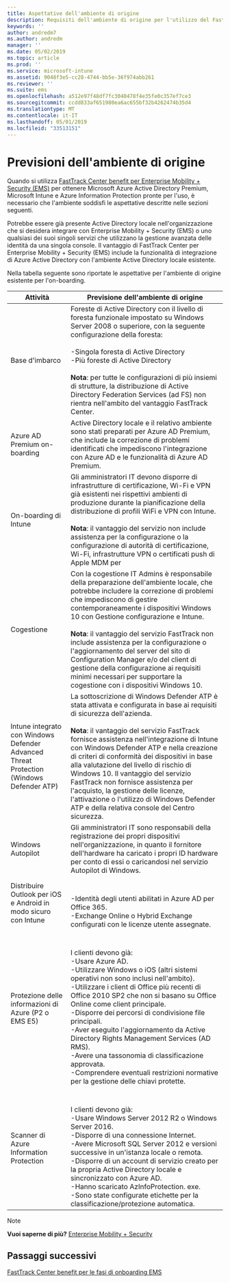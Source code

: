 ```yaml
---
title: Aspettative dell'ambiente di origine
description: Requisiti dell'ambiente di origine per l'utilizzo del FastTrack Center benefit per EMS
keywords: ''
author: andredm7
ms.author: andredm
manager: ''
ms.date: 05/02/2019
ms.topic: article
ms.prod: ''
ms.service: microsoft-intune
ms.assetid: 9048f3e5-cc28-4744-bb5e-36f974abb261
ms.reviewer: ''
ms.suite: ems
ms.openlocfilehash: a512e97f48df7fc3040478f4e35fe0c357ef7ce3
ms.sourcegitcommit: ccdd833af651980ea6ac655bf32b4262474b35d4
ms.translationtype: MT
ms.contentlocale: it-IT
ms.lasthandoff: 05/01/2019
ms.locfileid: "33513151"
---
```

# <a name="source-environment-expectations"></a>Previsioni dell'ambiente di origine

Quando si utilizza [FastTrack Center benefit per Enterprise Mobility + Security (EMS)](EMS-fasttrack-benefit-for-EMS.md) per ottenere Microsoft Azure Active Directory Premium, Microsoft Intune e Azure Information Protection pronte per l'uso, è necessario che l'ambiente soddisfi le aspettative descritte nelle sezioni seguenti.

Potrebbe essere già presente Active Directory locale nell'organizzazione che si desidera integrare con Enterprise Mobility + Security (EMS) o uno qualsiasi dei suoi singoli servizi che utilizzano la gestione avanzata delle identità da una singola console. Il vantaggio di FastTrack Center per Enterprise Mobility + Security (EMS) include la funzionalità di integrazione di Azure Active Directory con l'ambiente Active Directory locale esistente.

Nella tabella seguente sono riportate le aspettative per l'ambiente di origine esistente per l'on-boarding.

|Attività|Previsione dell'ambiente di origine|
|------------|----------------------------------|
|Base d'imbarco|Foreste di Active Directory con il livello di foresta funzionale impostato su Windows Server 2008 o superiore, con la seguente configurazione della foresta:<br /><br />-Singola foresta di Active Directory<br />-Più foreste di Active Directory </br></br>**Nota**: per tutte le configurazioni di più insiemi di strutture, la distribuzione di Active Directory Federation Services (ad FS) non rientra nell'ambito del vantaggio FastTrack Center.|
|Azure AD Premium on-boarding|Active Directory locale e il relativo ambiente sono stati preparati per Azure AD Premium, che include la correzione di problemi identificati che impediscono l'integrazione con Azure AD e le funzionalità di Azure AD Premium.|
|On-boarding di Intune| Gli amministratori IT devono disporre di infrastrutture di certificazione, Wi-Fi e VPN già esistenti nei rispettivi ambienti di produzione durante la pianificazione della distribuzione di profili WiFi e VPN con Intune.<br /><br /> **Nota**: il vantaggio del servizio non include assistenza per la configurazione o la configurazione di autorità di certificazione, Wi-Fi, infrastrutture VPN o certificati push di Apple MDM per  |
|Cogestione|Con la cogestione IT Admins è responsabile della preparazione dell'ambiente locale, che potrebbe includere la correzione di problemi che impediscono di gestire contemporaneamente i dispositivi Windows 10 con Gestione configurazione e Intune.<br /><br />**Nota**: il vantaggio del servizio FastTrack non include assistenza per la configurazione o l'aggiornamento del server del sito di Configuration Manager e/o del client di gestione della configurazione ai requisiti minimi necessari per supportare la cogestione con i dispositivi Windows 10. |
|Intune integrato con Windows Defender Advanced Threat Protection (Windows Defender ATP)|La sottoscrizione di Windows Defender ATP è stata attivata e configurata in base ai requisiti di sicurezza dell'azienda.<br /><br />**Nota**: il vantaggio del servizio FastTrack fornisce assistenza nell'integrazione di Intune con Windows Defender ATP e nella creazione di criteri di conformità dei dispositivi in base alla valutazione del livello di rischio di Windows 10. Il vantaggio del servizio FastTrack non fornisce assistenza per l'acquisto, la gestione delle licenze, l'attivazione o l'utilizzo di Windows Defender ATP e della relativa console del Centro sicurezza. |
|Windows Autopilot|Gli amministratori IT sono responsabili della registrazione dei propri dispositivi nell'organizzazione, in quanto il fornitore dell'hardware ha caricato i propri ID hardware per conto di essi o caricandosi nel servizio Autopilot di Windows. |
|Distribuire Outlook per iOS e Android in modo sicuro con Intune|<br /><br />-Identità degli utenti abilitati in Azure AD per Office 365.<br />-Exchange Online o Hybrid Exchange configurati con le licenze utente assegnate.<br />|
|Protezione delle informazioni di Azure (P2 o EMS E5)|<br /><br />I clienti devono già: <br /> -Usare Azure AD.<br />-Utilizzare Windows o iOS (altri sistemi operativi non sono inclusi nell'ambito).<br /> -Utilizzare i client di Office più recenti di Office 2010 SP2 che non si basano su Office Online come client principale. <br /> -Disporre dei percorsi di condivisione file principali.  <br /> -Aver eseguito l'aggiornamento da Active Directory Rights Management Services (AD RMS). <br /> -Avere una tassonomia di classificazione approvata. <br /> -Comprendere eventuali restrizioni normative per la gestione delle chiavi protette. <br />|
|Scanner di Azure Information Protection|<br /><br /> I clienti devono già: <br /> -Usare Windows Server 2012 R2 o Windows Server 2016.<br /> -Disporre di una connessione Internet. <br /> -Avere Microsoft SQL Server 2012 e versioni successive in un'istanza locale o remota.  <br /> -Disporre di un account di servizio creato per la propria Active Directory locale e sincronizzato con Azure AD.  <br /> -Hanno scaricato AzInfoProtection. exe. <br /> -Sono state configurate etichette per la classificazione/protezione automatica.<br />|

> [!NOTE]
> **Vuoi saperne di più?** 
>  [Enterprise Mobility + Security](https://www.microsoft.com/cloud-platform/enterprise-mobility)

## <a name="next-steps"></a>Passaggi successivi

[FastTrack Center benefit per le fasi di onboarding EMS](EMS-onboarding-phases.md)
